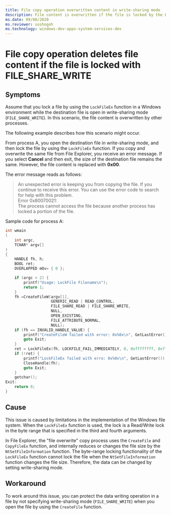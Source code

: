 ```yaml
---
title: File copy operation overwritten content in write-sharing mode
description: File content is overwritten if the file is locked by the LockFileEx function in write-sharing mode (FILE_SHARE_WRITE).
ms.date: 09/08/2020
ms.reviewer: soshogoh
ms.technology: windows-dev-apps-system-services-dev
---
```

# File copy operation deletes file content if the file is locked with FILE_SHARE_WRITE

## Symptoms

Assume that you lock a file by using the `LockFileEx` function in a Windows environment while the destination file is open in write-sharing mode (`FILE_SHARE_WRITE`). In this scenario, the file content is overwritten by other processes.

The following example describes how this scenario might occur.

From process A, you open the destination file in write-sharing mode, and then lock the file by using the `LockFileEx` function. If you copy and overwrite the same file from File Explorer, you receive an error message. If you select **Cancel** and then exit, the size of the destination file remains the same. However, the file content is replaced with **0x00**.

The error message reads as follows:

> An unexpected error is keeping you from copying the file. If you continue to receive this error. You can use the error code to search for help with this problem.  
Error 0x80070021:  
The process cannot access the file because another process has locked a portion of the file.

Sample code for process A:

```c++
int wmain
(
    int argc,
    TCHAR* argv[]
)
{
    HANDLE fh, h;
    BOOL ret;
    OVERLAPPED mOv= { 0 };

    if (argc < 2) {
        printf("Usage: LockFile Filename\n");
        return 1;
    }
    fh =CreateFileW(argv[1],
                    GENERIC_READ | READ_CONTROL,
                    FILE_SHARE_READ | FILE_SHARE_WRITE,
                    NULL,
                    OPEN_EXISTING,
                    FILE_ATTRIBUTE_NORMAL,
                    NULL);
    if (fh == INVALID_HANDLE_VALUE) {
        printf("CreateFileW failed with error: 0x%0x\n", GetLastError());
        goto Exit;
    }
    ret = LockFileEx(fh, LOCKFILE_FAIL_IMMEDIATELY, 0, 0xffffffff, 0xffffffff, &mOv);
    if (!ret) {
        printf("LockFileEx failed with erro: 0x%0x\n", GetLastError());
        CloseHandle(fh);
        goto Exit;
    }
    getchar();
Exit:
    return 0;
}
```

## Cause

This issue is caused by limitations in the implementation of the Windows file system. When the `LockFileEx` function is used, the lock is a Read/Write lock in the byte range that is specified in the third and fourth arguments.

In File Explorer, the "file overwrite" copy process uses the `CreateFile` and `CopyFileEx` function, and internally reduces or changes the file size by the `NtSetFileInformation` function. The byte-range locking functionality of the `LockFileEx` function cannot lock the file when the `NtSetFileInformation` function changes the file size. Therefore, the data can be changed by setting write-sharing mode.

## Workaround

To work around this issue, you can protect the data writing operation in a file by not specifying write-sharing mode (`FILE_SHARE_WRITE`) when you open the file by using the `CreateFile` function.
